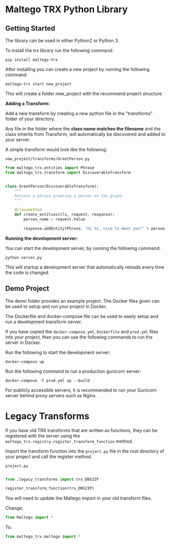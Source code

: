 # Maltego TRX Python Library

## Getting Started
The library can be used in either Python2 or Python 3.

To install the trx library run the following command:
```
pip install maltego-trx
```

After installing you can create a new project by running the following command:
```
maltego-trx start new_project
```

This will create a folder new_project with the recommend project structure.

**Adding a Transform:**

Add a new transform by creating a new python file in the "transforms" folder of your directory.

Any file in the folder where the **class name matches the filename** and the class inherits from Transform, will automatically be discovered and added to your server.


A simple transform would look like the following:

`new_project/transforms/GreetPerson.py`
```python
from maltego_trx.entities import Phrase
from maltego_trx.transform import DiscoverableTransform


class GreetPerson(DiscoverableTransform):
    """
    Returns a phrase greeting a person on the graph.
    """

    @classmethod
    def create_entities(cls, request, response):
        person_name = request.Value

        response.addEntity(Phrase, "Hi %s, nice to meet you!" % person_name)
```

**Running the development server:**

You can start the development server, by running the following command:
```
python server.py
```

This will startup a development server that automatically reloads every time the code is changed.

## Demo Project
The demo folder provides an example project. The Docker files given can be used to setup and run your project in Docker.

The Dockerfile and docker-compose file can be used to easily setup and run a development transform server.

If you have copied the `docker-compose.yml`, `Dockerfile` and `prod.yml` files into your project, 
then you can use the following commands to run the server in Docker.

Run the following to start the development server:
```
docker-compose up
```

Run the following command to run a production gunicorn server:
```
docker-compose -f prod.yml up --build
```

For publicly accessible servers, it is recommended to run your Gunicorn server behind proxy servers such as Nginx.

# Legacy Transforms
If you have old TRX transforms that are written as functions, 
they can be registered with the server using the `maltego_trx.registry.register_transform_function` method.

Import the transform function into the `project.py` file in the root directory of your project and call the register method.

`project.py`
```python

from .legacy_transforms import trx_DNS2IP

register_transform_function(trx_DNS2IP)

``` 

You will need to update the Maltego import in your old transform files.

Change:
```python
from Maltego import *
```
To:
```python
from maltego_trx.maltego import *
```